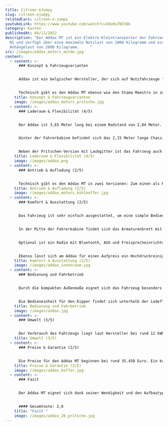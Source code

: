 ```yaml
---
title: Citroen eJumpy
slug: citroen-ejumpy
relatedCars: citroen-e-jumpy
youtubeLink: https://www.youtube.com/watch?v=C0o0u7WIV8k
category: Kasten
publishedAt: 04/11/2022
description: "Der Addax MT ist ein Elektro-Kleintransporter der Fahrzeugklasse
  N1 und verfügt über eine maximale Nutzlast von 1000 Kilogramm und eine
  Anhängelast von 2000 Kilogramm.     "
src: /images/addax_motors_mulde.jpg
content:
  - content: >-
      ### Konzept & Fahrzeugvarianten


      Addax ist ein belgischer Hersteller, der sich auf Nutzfahrzeuge für Unternehmen und Gemeinden spezialisiert hat. Der Addax MT ist mit einer offenen sowie einer geschlossenen Frachtbox verfügbar, welche entweder mit klappbaren Seitenwänden oder mit einem hohen Gitteraufbau versehen ist. Des Weiteren sind auch Aufbauten wie Pritsche, Kipper, Koffer, Kühlkoffer sowie kippbarer Container erhältlich. Das Fahrzeug ist baugleich zum Stama Maestro des dänischen Anbieters GMR.


      Technisch gibt es den Addax MT ebenso wie den Stama Maestro in zwei Getriebeversionen.
    title: Konzept & Fahrzeugvarianten
    image: /images/addax_motors_pritsche.jpg
  - content: >-
      ### Laderaum & Flexibilität (4/5)


      Der Addax ist 3,65 Meter lang bei einem Radstand von 2,04 Meter. Die Breite des Fahrzeuges beträgt 1,50 Meter, womit es auch für engere Parkanlagen geeignet ist. Ohne Warnleuchte hat die Kabine Höhe von 1,99 Meter, welches auch bei hohem Gitteraufbau die Gesamthöhe des Fahrzeugs ist.


      Hinter der Fahrerkabine befindet sich das 2,15 Meter lange Chassis, welches mit den verschiedenen Aufbauten ausgestattet werden kann. Außerdem kann der Kunde wählen, ob die Pritsche über klappbare, flache Seitenwände oder über hohe Gitterwände verfügen soll. Ersteres ist für den Transport von Gütern und Arbeitsgeräten praktisch, während zweiteres ideal als Laubgitter ist. Genaue Angaben über die Ladefläche gibt es vom Hersteller nicht. Diese dürfte aber angesichts der Maße bei rund 3 m² liegen. Die Nutzlast liegt bei 565-2000 Kilogramm je nach Konfiguration. 


      Neben der Pritschen-Version mit Laubgitter ist das Fahrzeug auch als Kipper, Koffer, kippbarer Container, Kühlwagen oder auch als blankes Fahrgestell verfügbar. Das Fahrzeug ist außerdem auch als kurzer Heckkipper mit seitlich abklappbaren Bordwänden verfügbar.  Der Raum zwischen Fahrerkabine und Ladefläche wird hier durch eine praktische Werkzeugbox ergänzt.
    title: Laderaum & Flexibilität (4/5)
    image: /images/addax.png
  - content: >-
      ### Antrieb & Aufladung (2/5)


      Technisch gibt es den Addax MT in zwei Versionen: Zum einen als MT10 mit 48 Volt-Motor und einer Leistung von 8kW. Dieses Modell ist mit einem Lithium-Ionen-Akku mit 10,2 kWh ausgestattet und erreicht eine Höchstgeschwindigkeit von 58 Km/h. Laut Hersteller soll diese Variante eine Reichweite von 80 Kilometer erreichen. Als MT15 wird der Elektrotransporter von einem 72 Volt-Motor angetrieben, der 12 KW leistet. In dieser Variante übernimmt ebenfalls ein LiFePO4-Akku die Arbeit. Die Kapazität liegt hier aber bei 14,4 kWh, wodurch die Reichweite des Addax auf 132 Kilometer (WLTP) steigen soll. Auch die Höchstgeschwindigkeit liegt hier mit 70 Km/h über der des MT10. Leider liegen jedoch keine Angaben darüber vor, wie lange eine Vollladung des jeweiligen Akkus benötigt.
    title: Antrieb & Aufladung (2/5)
    image: /images/addax_motors_kühlkoffer.jpg
  - content: >-
      ### Komfort & Ausstattung (2/5)


      Das Fahrzeug ist sehr einfach ausgestattet, um eine simple Bedienung zu garantieren und den Akku nicht unnötig zu belasten. Die Ausstattungsliste setzt auf nützliche Helfer wie eine Servolenkung (optional) für einfaches Handling, eine Anhängerkupplung (ebenfalls optional) oder eine serienmäßige Scheibenwaschanlage für die Frontscheibe. Für den Einsatz in der kalten Jahreszeit lohnt es sich, den Aufpreis für eine Heizung und einen Satz Winterreifen zu zahlen. 


      In der Mitte der Fahrerkabine findet sich das Armaturenbrett mit Bedienfelder in der Mitte wie beispielsweise Fahrmodi-Schalter oder Berganfahrassistent. Darüber ist das Kontrolldisplay mit Kilometeranzeige, Betriebsstundenzähler und Batterieladeanzeige. 


      Optional ist ein Radio mit Bluetooth, AUX und Freisprecheinrichtung sowie eine Rückfahrkamera verfügbar. Unter der Ladefläche kann das Fahrzeugchassis mit zwei Boxen ausgestattet werden. In diesen findet beispielsweise ein Ladegerät mit 220 Volt Stecker, ein Dieseltank für die Webasto Heizung oder ein Wassertank für die Wisch/Wasch-Anlage Platz. In den Boxen kann jedoch auch zusätzliches Werkzeug verstaut werden.


      Ebenso lässt sich am Addax für einen Aufpreis ein Hochdruckreiniger,ein Bewässerungskit oder ein Laubsauger (Eliet TL 450 Pro 9 HP) integrieren.
    title: Komfort & Ausstattung (2/5)
    image: /images/addax_innenraum.jpg
  - content: >-
      ### Bedienung und Fahrbetrieb


      Durch die kompakten Außenmaße eignet sich das Fahrzeug besonders  für schmale Wege in Grünanlagen oder Parks. Mit einem Wendekreis von 4,5 Metern lässt sich das Fahrzeug stets bequem wenden. Die Große Frontscheibe bringt dabei eine gute Verkehrsübersicht. 


      Die Bedieneinheit für den Kipper findet sich unterhalb der Ladefläche und kann über einen Schlüssel gestartet werden.
    title: Bedienung und Fahrbetrieb
    image: /images/addax.jpg
  - content: >-
      ### Umwelt (3/5)


      Der Verbrauch des Fahrzeugs liegt laut Hersteller bei rund 12 kWh. Bei angenommenen 30 Cent pro Kilowattstunde kosten 100 Kilometer Fahrt 3,60 €.
    title: Umwelt (3/5)
  - content: >-
      ### Preise & Garantie (2/5)


      Die Preise für den Addax MT beginnen bei rund 35.450 Euro. Ein konkretes Angebot für ein spezielles Modell können Interessenten auf Anfrage beim Unternehmen erhalten. Im Preis enthalten ist das Akkupaket, auf welches der Hersteller eine Gewährleistung von 5 Jahren gibt. Auf das Fahrzeug gibt der Hersteller eine Garantie von 2 Jahren.
    title: Preise & Garantie (2/5)
    image: /images/addax_koffer.jpg
  - content: >-
      ### Fazit


      Der Addax MT eignet sich dank seiner Wendigkeit und den Aufbautypen besonders für Landschaftsbaubetriebe und Kommunen zur Pflege von Grünanlagen und Parks, aber auch als Baustellenfahrzeug oder für den Betrieb in Werkshallen. Während die Ausstattung sehr minimal ist, punktet der Addax mit seiner Wendigkeit und den vielen Aufbauvarianten.


      #### Gesamtnote: 2,6
    title: "Fazit "
    image: /images/addax_26_pritsche.jpg
---
```

